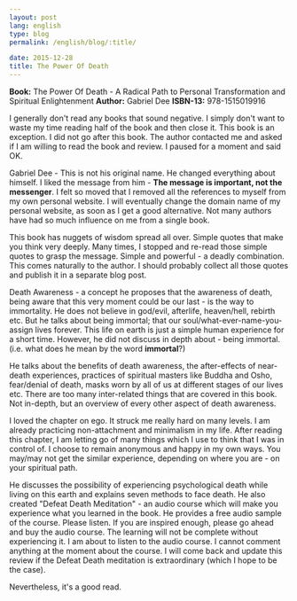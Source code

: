 ```yaml
---
layout: post
lang: english
type: blog
permalink: /english/blog/:title/

date: 2015-12-28
title: The Power Of Death
---
```


**Book:** The Power Of Death - A Radical Path to Personal Transformation and Spiritual Enlightenment
**Author:** Gabriel Dee
**ISBN-13:** 978-1515019916

I generally don't read any books that sound negative. I simply don't want to waste my time reading half of the book and then close it. This book is an exception. I did not go after this book. The author contacted me and asked if I am willing to read the book and review. I paused for a moment and said OK.

Gabriel Dee - This is not his original name. He changed everything about himself. I liked the message from him - **The message is important, not the messenger**. I felt so moved that I removed all the references to myself from my own personal website. I will eventually change the domain name of my personal website, as soon as I get a good alternative. Not many authors have had so much influence on me from a single book.

This book has nuggets of wisdom spread all over. Simple quotes that make you think very deeply. Many times, I stopped and re-read those simple quotes to grasp the message. Simple and powerful - a deadly combination. This comes naturally to the author. I should probably collect all those quotes and publish it in a separate blog post.

Death Awareness - a concept he proposes that the awareness of death, being aware that this very moment could be our last - is the way to immortality. He does not believe in god/evil, afterlife, heaven/hell, rebirth etc. But he talks about being immortal; that our soul/what-ever-name-you-assign lives forever. This life on earth is just a simple human experience for a short time. However, he did not discuss in depth about - being immortal. (i.e. what does he mean by the word **immortal**?)

He talks about the benefits of death awareness, the after-effects of near-death experiences, practices of spiritual masters like Buddha and Osho, fear/denial of death, masks worn by all of us at different stages of our lives etc. There are too many inter-related things that are covered in this book. Not in-depth, but an overview of every other aspect of death awareness.

I loved the chapter on ego. It struck me really hard on many levels. I am already practicing non-attachment and minimalism in my life. After reading this chapter, I am letting go of many things which I use to think that I was in control of. I choose to remain anonymous and happy in my own ways. You may/may not get the similar experience, depending on where you are - on your spiritual path.

He discusses the possibility of experiencing psychological death while living on this earth and explains seven methods to face death. He also created "Defeat Death Meditation" - an audio course which will make you experience what you learned in the book. He provides a free audio sample of the course. Please listen. If you are inspired enough, please go ahead and buy the audio course. The learning will not be complete without experiencing it. I am about to listen to the audio course. I cannot comment anything at the moment about the course. I will come back and update this review if the Defeat Death meditation is extraordinary (which I hope to be the case).

Nevertheless, it's a good read.
